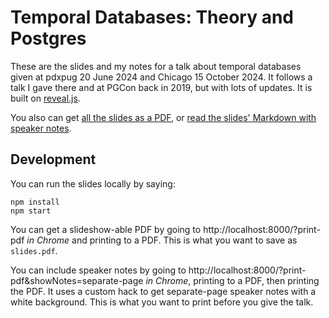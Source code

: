# Temporal Databases: Theory and Postgres

These are the slides and my notes for a talk about temporal databases given at pdxpug 20 June 2024 and Chicago 15 October 2024.
It follows a talk I gave there and at PGCon back in 2019, but with lots of updates.
It is built on [reveal.js](https://github.com/hakimel/reveal.js/).

You also can get [all the slides as a PDF](slides.pdf),
or [read the slides' Markdown with speaker notes](slides.md).

## Development

You can run the slides locally by saying:

```
npm install
npm start
```

You can get a slideshow-able PDF by going to http://localhost:8000/?print-pdf *in Chrome* and printing to a PDF. This is what you want to save as `slides.pdf`.

You can include speaker notes by going to http://localhost:8000/?print-pdf&showNotes=separate-page *in Chrome*, printing to a PDF, then printing the PDF. It uses a custom hack to get separate-page speaker notes with a white background. This is what you want to print before you give the talk.
